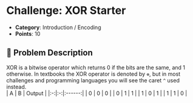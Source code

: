 # Challenge: XOR Starter 

- **Category**: Introduction / Encoding
- **Points**: 10  

## 📖 Problem Description   

XOR is a bitwise operator which returns 0 if the bits are the same, and 1 otherwise. In textbooks the XOR operator is denoted by `⊕`, but in most challenges and programming languages you will see the caret `^` used instead.  
                            | A | B | Output |
                            |:-:|:-:|:------:|
                            | 0 | 0 | 0 |
                            | 0 | 1 | 1 |
                            | 1 | 0 | 1 |
                            | 1 | 1 | 0 |
